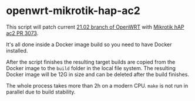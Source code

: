 # openwrt-mikrotik-hap-ac2

This script will patch current [21.02 branch of OpenWRT](https://github.com/openwrt/openwrt/tree/openwrt-21.02)
with [Mikrotik hAP ac2 PR 3073](https://github.com/openwrt/openwrt/pull/3037).

It's all done inside a Docker image build so you need to
have Docker installed.

After the script finishes the resulting target builds are
copied from the Docker image to the `build` folder in the local
file system. The resulting Docker image will be 12G in size and can be deleted after the build finishes.

The whole process takes more than 2h on a modern CPU.
`make` is not run in parallel due to build stability.
